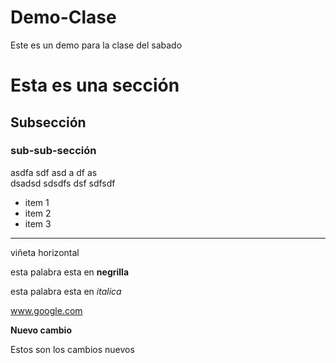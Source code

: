 # Demo-Clase
Este es un demo para la clase del sabado


# Esta es una sección

## Subsección

### sub-sub-sección

asdfa sdf
asd a
df
as    
  dsadsd
  sdsdfs
  dsf
  sdfsdf


* item 1
* item 2
* item 3

--- 
viñeta horizontal


esta palabra esta en **negrilla**

esta palabra esta en *italica*

www.google.com



**Nuevo cambio**

Estos son los cambios nuevos
